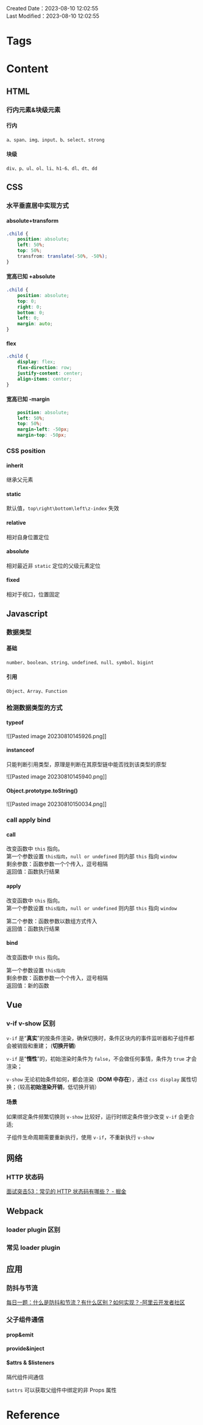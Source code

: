 Created Date：2023-08-10 12:02:55  
Last Modified：2023-08-10 12:02:55

# Tags

# Content

## HTML

### 行内元素&块级元素

#### 行内

`a、span、img、input、b、select、strong`

#### 块级

`div、p、ul、ol、li、h1-6、dl、dt、dd`

## CSS

### 水平垂直居中实现方式

#### absolute+transform

```scss
.child {
	position: absolute;
	left: 50%;
	top: 50%;
	transfrom: translate(-50%, -50%);
}
```

#### 宽高已知 +absolute

```scss
.child {
	position: absolute;
	top: 0;
	right: 0;
	bottom: 0;
	left: 0;
	margin: auto;
}
```

#### flex

```scss
.child {
	display: flex;  
	flex-direction: row;  
	justify-content: center;  
	align-items: center;
}
```

#### 宽高已知 -margin

```scss
	position: absolute;
	left: 50%;
	top: 50%;
	margin-left: -50px;
	margin-top: -50px;
```

### CSS position

#### inherit

继承父元素

#### static

默认值，`top\right\bottom\left\z-index` 失效

#### relative

相对自身位置定位

#### absolute

相对最近非 `static` 定位的父级元素定位

#### fixed

相对于视口，位置固定

## Javascript

### 数据类型

#### 基础

`number、boolean、string、undefined、null、symbol、bigint`

#### 引用

`Object、Array、Function`

### 检测数据类型的方式

#### typeof

![[Pasted image 20230810145926.png]]

#### instanceof

只能判断引用类型，原理是判断在其原型链中能否找到该类型的原型

![[Pasted image 20230810145940.png]]

#### Object.prototype.toString()

![[Pasted image 20230810150034.png]]

### call apply bind

#### call

改变函数中 `this` 指向。  
第一个参数设置 `this指向`，`null or undefined` 则内部 `this` 指向 `window`  
剩余参数：函数参数一个个传入，逗号相隔  
返回值：函数执行结果

#### apply

改变函数中 `this` 指向。  
第一个参数设置 `this指向`，`null or undefined` 则内部 `this` 指向 `window`

第二个参数：函数参数以数组方式传入  
返回值：函数执行结果

#### bind

改变函数中 `this` 指向。  

第一个参数设置 `this指向`  
剩余参数：函数参数一个个传入，逗号相隔  
返回值：新的函数

## Vue

### v-if v-show 区别

`v-if` 是“**真实**”的按条件渲染，确保切换时，条件区块内的事件监听器和子组件都会被销毁和重建； (**切换开销**)  

`v-if` 是“**惰性**”的，初始渲染时条件为 `false`，不会做任何事情，条件为 `true` 才会渲染；  

`v-show` 无论初始条件如何，都会渲染（**DOM 中存在**），通过 `css display` 属性切换；（较高**初始渲染开销**，低切换开销）

#### 场景

如果绑定条件频繁切换则 `v-show` 比较好，运行时绑定条件很少改变 `v-if` 会更合适;

子组件生命周期需要重新执行，使用 `v-if`，不重新执行 `v-show`

## 网络

### HTTP 状态码

[面试突击53：常见的 HTTP 状态码有哪些？ - 掘金](https://juejin.cn/post/7104117388676694046)

## Webpack

### loader plugin 区别

### 常见 loader plugin

## 应用

### 防抖与节流

[每日一题：什么是防抖和节流？有什么区别？如何实现？-阿里云开发者社区](https://developer.aliyun.com/article/1073609)

### 父子组件通信

#### prop&emit

#### provide&inject

#### $attrs & $listeners

隔代组件间通信

`$attrs` 可以获取父组件中绑定的非 Props 属性

# Reference
